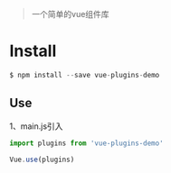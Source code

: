 > 一个简单的vue组件库
# Install
```js
$ npm install --save vue-plugins-demo
```
## Use

1、main.js引入
```js
import plugins from 'vue-plugins-demo'

Vue.use(plugins)
```


